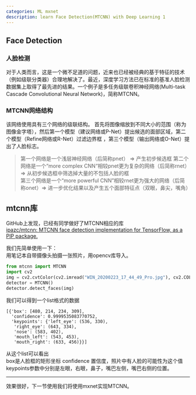 ```yaml
---
categories: ML mxnet
description: learn Face Detection(MTCNN) with Deep Learning 1
---
```


Face Detection
---

### 人脸检测  

对于人类而言，这是一个微不足道的问题，近来也已经被经典的基于特征的技术（例如级联分类器）合理地解决了。最近，深度学习方法已在标准的基准人脸检测数据集上取得了最先进的结果。一个例子是多任务级联卷积神经网络(Multi-task Cascade Convolutional Neural Network)，简称MTCNN。

### MTCNN网络结构

该网络使用具有三个网络的级联结构。 首先将图像缩放到不同大小的范围（称为图像金字塔），然后第一个模型（建议网络或P-Net）提出候选的面部区域，第二个模型（Refine网络或R-Net）过滤边界框 ，第三个模型（输出网络或O-Net）提出了人脸标志。
> 第一个网络是一个浅层神经网络（后简称pnet） => 产生初步候选框
第二个网络是一个“more complex CNN“相较pnet更为复杂的网络（后简称rnet）=> 从初步候选框中筛选掉大量的不包括人脸的框  
第三个网络是一个“more powerful CNN”相较rnet更为强大的网络（后简称onet）=> 进一步优化结果以及产生五个面部特征点（双眼，鼻尖，嘴角）

mtcnn库
---
GitHub上发现，已经有同学做好了MTCNN相应的库  
[ipazc/mtcnn: MTCNN face detection implementation for TensorFlow, as a PIP package.](https://github.com/ipazc/mtcnn)

我们先简单使用一下：  
用笔记本自带摄像头拍摄一张照片，用opencv库导入。

```python
from mtcnn import MTCNN
import cv2
img = cv2.cvtColor(cv2.imread("WIN_20200223_17_44_49_Pro.jpg"), cv2.COLOR_BGR2RGB)
detector = MTCNN()
detector.detect_faces(img)
```

我们可以得到一个list格式的数据

```
[{'box': [480, 214, 234, 309],
  'confidence': 0.9999535083770752,
  'keypoints': {'left_eye': (536, 330),
   'right_eye': (643, 334),
   'nose': (583, 402),
   'mouth_left': (543, 453),
   'mouth_right': (633, 456)}}]
```

从这个list可以看出  
box是人脸框的矩形坐标
confidence 置信度，照片中有人脸的可能性为这个值  
keypoints参数中分别是左眼，右眼，鼻子，嘴巴左侧，嘴巴右侧的位置。

---

效果很好，下一节使用我们将使用mxnet实现MTCNN。

